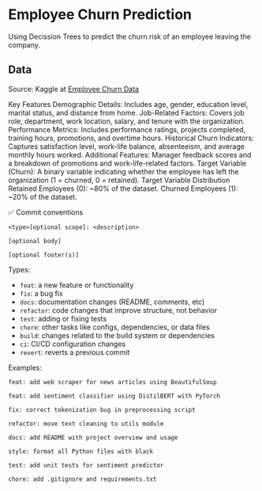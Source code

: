 # Employee Churn Prediction
Using Decission Trees to predict the churn risk of an employee leaving the company.


## Data
Source: Kaggle at [Employee Churn Data](https://www.kaggle.com/datasets/ziya07/employee-churn-data)

Key Features
Demographic Details: Includes age, gender, education level, marital status, and distance from home.
Job-Related Factors: Covers job role, department, work location, salary, and tenure with the organization.
Performance Metrics: Includes performance ratings, projects completed, training hours, promotions, and overtime hours.
Historical Churn Indicators: Captures satisfaction level, work-life balance, absenteeism, and average monthly hours worked.
Additional Features: Manager feedback scores and a breakdown of promotions and work-life-related factors.
Target Variable (Churn): A binary variable indicating whether the employee has left the organization (1 = churned, 0 = retained).
Target Variable Distribution
Retained Employees (0): ~80% of the dataset.
Churned Employees (1): ~20% of the dataset.


✅ Commit conventions

```
<type>[optional scope]: <description>

[optional body]

[optional footer(s)]
```

Types:
- `feat`: a new feature or functionality
- `fix`: a bug fix
- `docs`: documentation changes (README, comments, etc)
- `refactor`: code changes that improve structure, not behavior
- `test`: adding or fixing tests
- `chore`: other tasks like configs, dependencies, or data files
- `build`: changes related to the build system or dependencies
- `ci`: CI/CD configuration changes
- `revert`: reverts a previous commit

Examples:

```
feat: add web scraper for news articles using BeautifulSoup

feat: add sentiment classifier using DistilBERT with PyTorch

fix: correct tokenization bug in preprocessing script

refactor: move text cleaning to utils module

docs: add README with project overview and usage

style: format all Python files with black

test: add unit tests for sentiment predictor

chore: add .gitignore and requirements.txt
```
